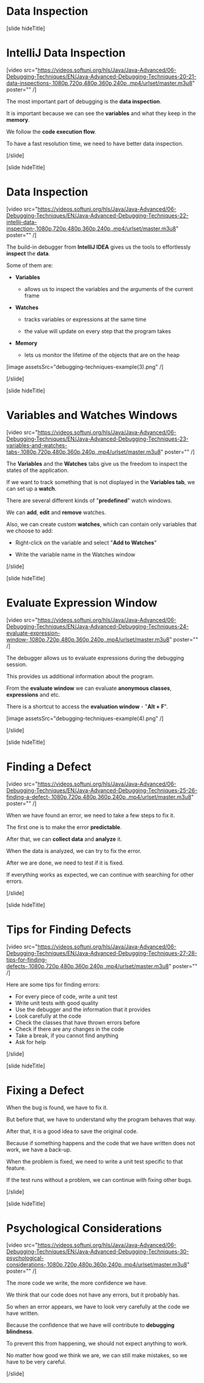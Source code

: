 # Data Inspection

[slide hideTitle]

# IntelliJ Data Inspection

[video src="https://videos.softuni.org/hls/Java/Java-Advanced/06-Debugging-Techniques/EN/Java-Advanced-Debugging-Techniques-20-21-data-inspections-,1080p,720p,480p,360p,240p,.mp4/urlset/master.m3u8" poster="" /]

The most important part of debugging is the **data inspection**.

It is important because we can see the **variables** and what they keep in the **memory**. 

We follow the **code execution flow**.

To have a fast resolution time, we need to have better data inspection.

[/slide]

[slide hideTitle]

# Data Inspection

[video src="https://videos.softuni.org/hls/Java/Java-Advanced/06-Debugging-Techniques/EN/Java-Advanced-Debugging-Techniques-22-intellij-data-inspection-,1080p,720p,480p,360p,240p,.mp4/urlset/master.m3u8" poster="" /]

The build-in debugger from **IntelliJ IDEA** gives us the tools to effortlessly **inspect** the **data**.

Some of them are:

- **Variables**

    - allows us to inspect the variables and the arguments of the current frame

- **Watches**

    - tracks variables or expressions at the same time

    - the value will update on every step that the program takes

- **Memory**
 
    - lets us monitor the lifetime of the objects that are on the heap

[image assetsSrc="debugging-techniques-example(3).png" /]

[/slide]

[slide hideTitle]

# Variables and Watches Windows

[video src="https://videos.softuni.org/hls/Java/Java-Advanced/06-Debugging-Techniques/EN/Java-Advanced-Debugging-Techniques-23-variables-and-watches-tabs-,1080p,720p,480p,360p,240p,.mp4/urlset/master.m3u8" poster="" /]

The **Variables** and the **Watches** tabs give us the freedom to inspect the states of the application.

If we want to track something that is not displayed in the **Variables tab**, we can set up a **watch**.

There are several different kinds of "**predefined**" watch windows.

We can **add**, **edit** and **remove** watches.

Also, we can create custom **watches**, which can contain only variables that we choose to add:

- Right-click on the variable and select "**Add to Watches**"

- Write the variable name in the Watches window

[/slide]

[slide hideTitle]


# Evaluate Expression Window

[video src="https://videos.softuni.org/hls/Java/Java-Advanced/06-Debugging-Techniques/EN/Java-Advanced-Debugging-Techniques-24-evaluate-expression-window-,1080p,720p,480p,360p,240p,.mp4/urlset/master.m3u8" poster="" /]

The debugger allows us to evaluate expressions during the debugging session.

This provides us additional information about the program.

From the **evaluate window** we can evaluate **anonymous classes**, **expressions** and etc.

There is a shortcut to access the **evaluation window** - "**Alt + F**".

[image assetsSrc="debugging-techniques-example(4).png" /]

[/slide]


[slide hideTitle]

# Finding a Defect

[video src="https://videos.softuni.org/hls/Java/Java-Advanced/06-Debugging-Techniques/EN/Java-Advanced-Debugging-Techniques-25-26-finding-a-defect-,1080p,720p,480p,360p,240p,.mp4/urlset/master.m3u8" poster="" /]

When we have found an error, we need to take a few steps to fix it.

The first one is to make the error **predictable**.

After that, we can **collect data** and **analyze** it.

When the data is analyzed, we can try to fix the error.

After we are done, we need to test if it is fixed.

If everything works as expected, we can continue with searching for other errors.

[/slide]

[slide hideTitle]
# Tips for Finding Defects

[video src="https://videos.softuni.org/hls/Java/Java-Advanced/06-Debugging-Techniques/EN/Java-Advanced-Debugging-Techniques-27-28-tips-for-finding-defects-,1080p,720p,480p,360p,240p,.mp4/urlset/master.m3u8" poster="" /]

Here are some tips for finding errors:

- For every piece of code, write a unit test
- Write unit tests with good quality
- Use the debugger and the information that it provides
- Look carefully at the code
- Check the classes that have thrown errors before
- Check if there are any changes in the code
- Take a break, if you cannot find anything
- Ask for help

[/slide]

[slide hideTitle]

# Fixing a Defect


When the bug is found, we have to fix it.
 
But before that, we have to understand why the program behaves that way.

After that, it is a good idea to save the original code.

Because if something happens and the code that we have written does not work, we have a back-up.

When the problem is fixed, we need to write a unit test specific to that feature.

If the test runs without a problem, we can continue with fixing other bugs.

[/slide]

[slide hideTitle]
# Psychological Considerations


[video src="https://videos.softuni.org/hls/Java/Java-Advanced/06-Debugging-Techniques/EN/Java-Advanced-Debugging-Techniques-30-psychological-considerations-,1080p,720p,480p,360p,240p,.mp4/urlset/master.m3u8" poster="" /]

The more code we write, the more confidence we have. 

We think that our code does not have any errors, but it probably has.

So when an error appears, we have to look very carefully at the code we have written.

Because the confidence that we have will contribute to **debugging blindness**.

To prevent this from happening, we should not expect anything to work.

No matter how good we think we are, we can still make mistakes, so we have to be very careful.

[/slide]
